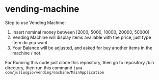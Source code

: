 # vending-machine
Step to use Vending Machine:
1. Insert nominal money between [2000, 5000, 10000, 20000, 50000]
2. Vending Machine will display items available with the price, just type item do you want
3. Your Balance will be adjusted, and asked for buy another items in the machine / not.

For Running this code just clone this repository, then go to repository /bin directory, then run this command
`java com/juliusgio/vending/machine/MainApplication`
